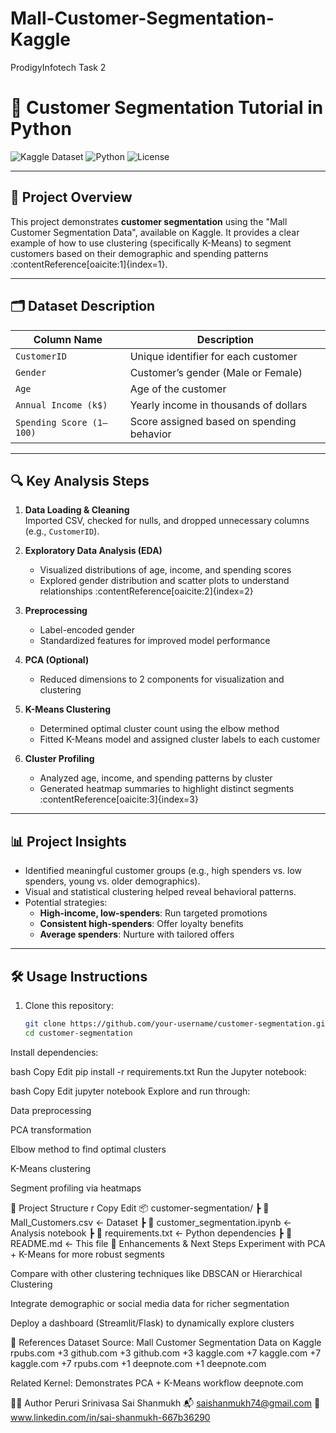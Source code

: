 # Mall-Customer-Segmentation-Kaggle
ProdigyInfotech Task 2

# 🎯 Customer Segmentation Tutorial in Python

![Kaggle Dataset](https://img.shields.io/badge/Kaggle-Customer%20Segmentation-blue)
![Python](https://img.shields.io/badge/Made%20with-Python-yellow)
![License](https://img.shields.io/badge/License-MIT-green)

---

## 📌 Project Overview

This project demonstrates **customer segmentation** using the "Mall Customer Segmentation Data", available on Kaggle. It provides a clear example of how to use clustering (specifically K-Means) to segment customers based on their demographic and spending patterns :contentReference[oaicite:1]{index=1}.

---

## 🗂️ Dataset Description

| Column Name            | Description                                  |
|------------------------|----------------------------------------------|
| `CustomerID`           | Unique identifier for each customer          |
| `Gender`               | Customer’s gender (Male or Female)           |
| `Age`                  | Age of the customer                          |
| `Annual Income (k$)`   | Yearly income in thousands of dollars        |
| `Spending Score (1–100)` | Score assigned based on spending behavior |

---

## 🔍 Key Analysis Steps

1. **Data Loading & Cleaning**  
   Imported CSV, checked for nulls, and dropped unnecessary columns (e.g., `CustomerID`).

2. **Exploratory Data Analysis (EDA)**  
   - Visualized distributions of age, income, and spending scores  
   - Explored gender distribution and scatter plots to understand relationships :contentReference[oaicite:2]{index=2}  

3. **Preprocessing**  
   - Label-encoded gender  
   - Standardized features for improved model performance

4. **PCA (Optional)**  
   - Reduced dimensions to 2 components for visualization and clustering

5. **K-Means Clustering**  
   - Determined optimal cluster count using the elbow method  
   - Fitted K-Means model and assigned cluster labels to each customer

6. **Cluster Profiling**  
   - Analyzed age, income, and spending patterns by cluster  
   - Generated heatmap summaries to highlight distinct segments :contentReference[oaicite:3]{index=3}

---

## 📊 Project Insights

- Identified meaningful customer groups (e.g., high spenders vs. low spenders, young vs. older demographics).
- Visual and statistical clustering helped reveal behavioral patterns.
- Potential strategies:
  - **High-income, low-spenders**: Run targeted promotions
  - **Consistent high-spenders**: Offer loyalty benefits
  - **Average spenders**: Nurture with tailored offers

---

## 🛠 Usage Instructions

1. Clone this repository:

   ```bash
   git clone https://github.com/your-username/customer-segmentation.git
   cd customer-segmentation
Install dependencies:

bash
Copy
Edit
pip install -r requirements.txt
Run the Jupyter notebook:

bash
Copy
Edit
jupyter notebook
Explore and run through:

Data preprocessing

PCA transformation

Elbow method to find optimal clusters

K-Means clustering

Segment profiling via heatmaps

📁 Project Structure
r
Copy
Edit
📦 customer-segmentation/
 ┣ 📄 Mall_Customers.csv          <- Dataset
 ┣ 📄 customer_segmentation.ipynb <- Analysis notebook
 ┣ 📄 requirements.txt            <- Python dependencies
 ┣ 📄 README.md                   <- This file
🚀 Enhancements & Next Steps
Experiment with PCA + K-Means for more robust segments

Compare with other clustering techniques like DBSCAN or Hierarchical Clustering

Integrate demographic or social media data for richer segmentation

Deploy a dashboard (Streamlit/Flask) to dynamically explore clusters

🔗 References
Dataset Source: Mall Customer Segmentation Data on Kaggle 
rpubs.com
+3
github.com
+3
github.com
+3
kaggle.com
+7
kaggle.com
+7
kaggle.com
+7
rpubs.com
+1
deepnote.com
+1
deepnote.com

Related Kernel: Demonstrates PCA + K-Means workflow 
deepnote.com

🧑‍💻 Author
Peruri Srinivasa Sai Shanmukh
📬 saishanmukh74@gmail.com
🔗 www.linkedin.com/in/sai-shanmukh-667b36290

